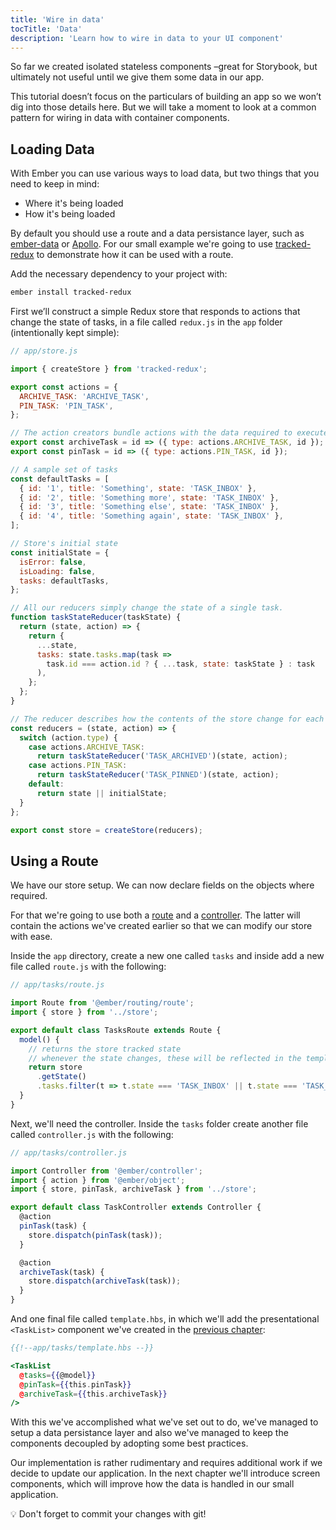 ```yaml
---
title: 'Wire in data'
tocTitle: 'Data'
description: 'Learn how to wire in data to your UI component'
---
```


So far we created isolated stateless components –great for Storybook, but ultimately not useful until we give them some data in our app.

This tutorial doesn’t focus on the particulars of building an app so we won’t dig into those details here. But we will take a moment to look at a common pattern for wiring in data with container components.

## Loading Data

With Ember you can use various ways to load data, but two things that you need to keep in mind:

- Where it's being loaded
- How it's being loaded

By default you should use a route and a data persistance layer, such as [ember-data](https://guides.emberjs.com/release/models/) or [Apollo](https://github.com/ember-graphql/ember-apollo-client). For our small example we're going to use [tracked-redux](https://github.com/pzuraq/tracked-redux) to demonstrate how it can be used with a route.

Add the necessary dependency to your project with:

```bash
ember install tracked-redux
```

First we’ll construct a simple Redux store that responds to actions that change the state of tasks, in a file called `redux.js` in the `app` folder (intentionally kept simple):

```js
// app/store.js

import { createStore } from 'tracked-redux';

export const actions = {
  ARCHIVE_TASK: 'ARCHIVE_TASK',
  PIN_TASK: 'PIN_TASK',
};

// The action creators bundle actions with the data required to execute them
export const archiveTask = id => ({ type: actions.ARCHIVE_TASK, id });
export const pinTask = id => ({ type: actions.PIN_TASK, id });

// A sample set of tasks
const defaultTasks = [
  { id: '1', title: 'Something', state: 'TASK_INBOX' },
  { id: '2', title: 'Something more', state: 'TASK_INBOX' },
  { id: '3', title: 'Something else', state: 'TASK_INBOX' },
  { id: '4', title: 'Something again', state: 'TASK_INBOX' },
];

// Store's initial state
const initialState = {
  isError: false,
  isLoading: false,
  tasks: defaultTasks,
};

// All our reducers simply change the state of a single task.
function taskStateReducer(taskState) {
  return (state, action) => {
    return {
      ...state,
      tasks: state.tasks.map(task =>
        task.id === action.id ? { ...task, state: taskState } : task
      ),
    };
  };
}

// The reducer describes how the contents of the store change for each action
const reducers = (state, action) => {
  switch (action.type) {
    case actions.ARCHIVE_TASK:
      return taskStateReducer('TASK_ARCHIVED')(state, action);
    case actions.PIN_TASK:
      return taskStateReducer('TASK_PINNED')(state, action);
    default:
      return state || initialState;
  }
};

export const store = createStore(reducers);
```

## Using a Route

We have our store setup. We can now declare fields on the objects where required.

For that we're going to use both a [route](https://guides.emberjs.com/release/routing/defining-your-routes/) and a [controller](https://guides.emberjs.com/release/routing/controllers/). The latter will contain the actions we've created earlier so that we can modify our store with ease.

Inside the `app` directory, create a new one called `tasks` and inside add a new file called `route.js` with the following:

```js
// app/tasks/route.js

import Route from '@ember/routing/route';
import { store } from '../store';

export default class TasksRoute extends Route {
  model() {
    // returns the store tracked state
    // whenever the state changes, these will be reflected in the template
    return store
      .getState()
      .tasks.filter(t => t.state === 'TASK_INBOX' || t.state === 'TASK_PINNED');
  }
}
```

Next, we'll need the controller. Inside the `tasks` folder create another file called `controller.js` with the following:

```js
// app/tasks/controller.js

import Controller from '@ember/controller';
import { action } from '@ember/object';
import { store, pinTask, archiveTask } from '../store';

export default class TaskController extends Controller {
  @action
  pinTask(task) {
    store.dispatch(pinTask(task));
  }

  @action
  archiveTask(task) {
    store.dispatch(archiveTask(task));
  }
}
```

And one final file called `template.hbs`, in which we'll add the presentational `<TaskList>` component we've created in the [previous chapter](/ember/en/composite-component/):

```hbs
{{!--app/tasks/template.hbs --}}

<TaskList
  @tasks={{@model}}
  @pinTask={{this.pinTask}}
  @archiveTask={{this.archiveTask}}
/>
```

With this we've accomplished what we've set out to do, we've managed to setup a data persistance layer and also we've managed to keep the components decoupled by adopting some best practices.

Our implementation is rather rudimentary and requires additional work if we decide to update our application. In the next chapter we'll introduce screen components, which will improve how the data is handled in our small application.

<div class="aside">
💡 Don't forget to commit your changes with git!
</div>
